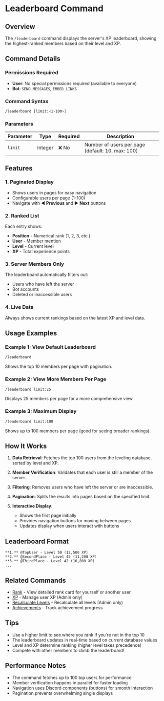 # Leaderboard Command

## Overview

The `/leaderboard` command displays the server's XP leaderboard, showing the highest-ranked members based on their level and XP.

## Command Details

### Permissions Required

- **User**: No special permissions required (available to everyone)
- **Bot**: `SEND_MESSAGES`, `EMBED_LINKS`

### Command Syntax

```bash
/leaderboard [limit:<1-100>]
```

### Parameters

| Parameter | Type    | Required | Description                                      |
| --------- | ------- | -------- | ------------------------------------------------ |
| `limit`   | Integer | ❌ No    | Number of users per page (default: 10, max: 100) |

## Features

### 1. **Paginated Display**

- Shows users in pages for easy navigation
- Configurable users per page (1-100)
- Navigate with ◀️ **Previous** and ▶️ **Next** buttons

### 2. **Ranked List**

Each entry shows:

- **Position** - Numerical rank (1, 2, 3, etc.)
- **User** - Member mention
- **Level** - Current level
- **XP** - Total experience points

### 3. **Server Members Only**

The leaderboard automatically filters out:

- Users who have left the server
- Bot accounts
- Deleted or inaccessible users

### 4. **Live Data**

Always shows current rankings based on the latest XP and level data.

## Usage Examples

### Example 1: View Default Leaderboard

```bash
/leaderboard
```

Shows the top 10 members per page with pagination.

### Example 2: View More Members Per Page

```bash
/leaderboard limit:25
```

Displays 25 members per page for a more comprehensive view.

### Example 3: Maximum Display

```bash
/leaderboard limit:100
```

Shows up to 100 members per page (good for seeing broader rankings).

## How It Works

1. **Data Retrieval**: Fetches the top 100 users from the leveling database, sorted by level and XP.

2. **Member Verification**: Validates that each user is still a member of the server.

3. **Filtering**: Removes users who have left the server or are inaccessible.

4. **Pagination**: Splits the results into pages based on the specified limit.

5. **Interactive Display**:
   - Shows the first page initially
   - Provides navigation buttons for moving between pages
   - Updates display when users interact with buttons

## Leaderboard Format

```text
**1.** @TopUser - Level 50 (12,500 XP)
**2.** @SecondPlace - Level 45 (11,200 XP)
**3.** @ThirdPlace - Level 42 (10,800 XP)
...
```

## Related Commands

- [Rank](rank.md) - View detailed rank card for yourself or another user
- [XP](../utility/xp.md) - Manage user XP (Admin only)
- [Recalculate Levels](../utility/recalculate-levels.md) - Recalculate all levels (Admin only)
- [Achievements](achievements.md) - Track achievement progress

## Tips

- Use a higher limit to see where you rank if you're not in the top 10
- The leaderboard updates in real-time based on current database values
- Level and XP determine ranking (higher level takes precedence)
- Compete with other members to climb the leaderboard!

## Performance Notes

- The command fetches up to 100 top users for performance
- Member verification happens in parallel for faster loading
- Navigation uses Discord components (buttons) for smooth interaction
- Pagination prevents overwhelming single displays
